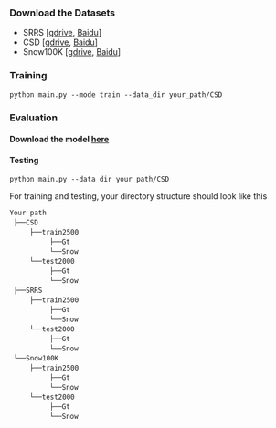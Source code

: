 ### Download the Datasets
- SRRS [[gdrive](https://drive.google.com/file/d/11h1cZ0NXx6ev35cl5NKOAL3PCgLlWUl2/view?usp=sharing), [Baidu](https://pan.baidu.com/s/1VXqsamkl12fPsI1Qek97TQ?pwd=vcfg)]
- CSD [[gdrive](https://drive.google.com/file/d/1pns-7uWy-0SamxjA40qOCkkhSu7o7ULb/view?usp=sharing), [Baidu](https://pan.baidu.com/s/1N52Jnx0co9udJeYrbd3blA?pwd=sb4a)]
- Snow100K [[gdrive](https://drive.google.com/file/d/19zJs0cJ6F3G3IlDHLU2BO7nHnCTMNrIS/view?usp=sharing), [Baidu](https://pan.baidu.com/s/1QGd5z9uM6vBKPnD5d7jQmA?pwd=aph4)]

### Training

~~~
python main.py --mode train --data_dir your_path/CSD
~~~

### Evaluation
#### Download the model [here](https://drive.google.com/drive/folders/1jrqqTBFHi2XNvBb9-rm9n0fZHfYZabFw?usp=sharing)
#### Testing
~~~
python main.py --data_dir your_path/CSD
~~~

For training and testing, your directory structure should look like this

`Your path` <br/>
 `├──CSD` <br/>
     `├──train2500`  <br/>
          `├──Gt`  <br/>
          `└──Snow`  
     `└──test2000`  <br/>
          `├──Gt`  <br/>
          `└──Snow`  
 `├──SRRS` <br/>
     `├──train2500`  <br/>
          `├──Gt`  <br/>
          `└──Snow`  
     `└──test2000`  <br/>
          `├──Gt`  <br/>
          `└──Snow`  
 `└──Snow100K` <br/>
     `├──train2500`  <br/>
          `├──Gt`  <br/>
          `└──Snow`  
     `└──test2000`  <br/>
          `├──Gt`  <br/>
          `└──Snow`  
